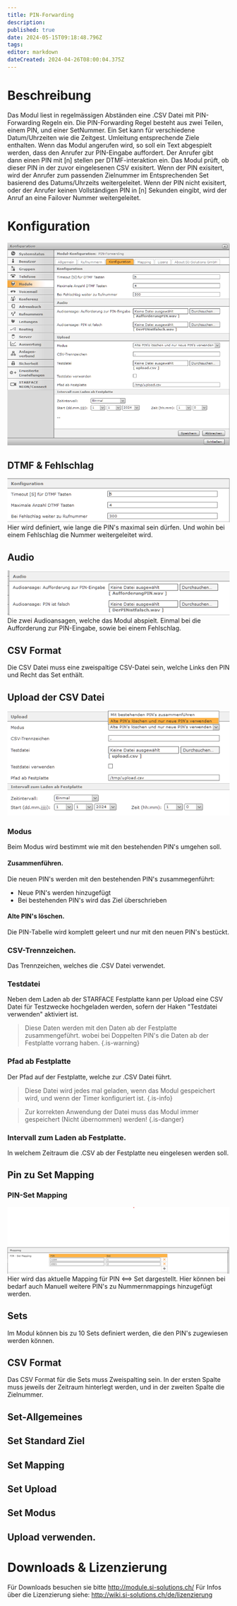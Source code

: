 ```yaml
---
title: PIN-Forwarding
description: 
published: true
date: 2024-05-15T09:18:48.796Z
tags: 
editor: markdown
dateCreated: 2024-04-26T08:00:04.375Z
---
```


# Beschreibung
Das Modul liest in regelmässigen Abständen eine .CSV Datei mit PIN-Forwarding Regeln ein.
Die PIN-Forwarding Regel besteht aus zwei Teilen, einem PIN, und einer SetNummer.
Ein Set kann für verschiedene Datum/Uhrzeiten wie die Zeitgest. Umleitung entsprechende Ziele enthalten.
Wenn das Modul angerufen wird, so soll ein Text abgespielt werden, dass den Anrufer zur PIN-Eingabe auffordert.
Der Anrufer gibt dann einen PIN mit \[n\] stellen per DTMF-interaktion ein.
Das Modul prüft, ob dieser PIN in der zuvor eingelesenen CSV exisitert.
Wenn der PIN exisitert, wird der Anrufer zum passenden Zielnummer im Entsprechenden Set basierend des Datums/Uhrzeits weitergeleitet.
Wenn der PIN nicht exisitert, oder der Anrufer keinen Vollständigen PIN in \[n\] Sekunden eingibt, wird der Anruf an eine Failover Nummer weitergeleitet.

# Konfiguration

![1.png](/uploads/pin-forwarding/1.png)

## DTMF & Fehlschlag
![2.png](/uploads/pin-forwarding/2.png)
Hier wird definiert, wie lange die PIN's maximal sein dürfen. Und wohin bei einem Fehlschlag die Nummer weitergeleitet wird.

## Audio
![3.png](/uploads/pin-forwarding/3.png)
Die zwei Audioansagen, welche das Modul abspielt. Einmal bei die Aufforderung zur PIN-Eingabe, sowie bei einem Fehlschlag.

## CSV Format

Die CSV Datei muss eine zweispaltige CSV-Datei sein, welche Links den PIN und Recht das Set enthält.

## Upload der CSV Datei
![4.png](/uploads/pin-forwarding/4.png)

### Modus
Beim Modus wird bestimmt wie mit den bestehenden PIN's umgehen soll.

#### Zusammenführen.
Die neuen PIN's werden mit den bestehenden PIN's zusammegenführt:

- Neue PIN's werden hinzugefügt
- Bei bestehenden PIN's wird das Ziel überschrieben

#### Alte PIN's löschen.
Die PIN-Tabelle wird komplett geleert und nur mit den neuen PIN's bestückt.

### CSV-Trennzeichen.
Das Trennzeichen, welches die .CSV Datei verwendet.

### Testdatei
Neben dem Laden ab der STARFACE Festplatte kann per Upload eine CSV Datei für Testzwecke hochgeladen werden, sofern der Haken "Testdatei verwenden" aktiviert ist.

> Diese Daten werden mit den Daten ab der Festplatte zusammengeführt. wobei bei Doppelten PIN's die Daten ab der Festplatte vorrang haben.
{.is-warning}

### Pfad ab Festplatte
Der Pfad auf der Festplatte, welche zur .CSV Datei führt.

> Diese Datei wird jedes mal geladen, wenn das Modul gespeichert wird, und wenn der Timer konfiguriert ist.
{.is-info}

> Zur korrekten Anwendung der Datei muss das Modul immer gespeichert (Nicht übernommen) werden!
{.is-danger}

### Intervall zum Laden ab Festplatte.
In welchem Zeitraum die .CSV ab der Festplatte neu eingelesen werden soll.

## Pin zu Set Mapping

### PIN-Set Mapping
![5.png](/uploads/pin-forwarding/5.png)
Hier wird das aktuelle Mapping für PIN <==> Set dargestellt. 
Hier können bei bedarf auch Manuell weitere PIN's zu Nummernmappings hinzugefügt werden.

## Sets
Im Modul können bis zu 10 Sets definiert werden, die den PIN's zugewiesen werden können.

## CSV Format
Das CSV Format für die Sets muss Zweispalting sein.
In der ersten Spalte muss jeweils der Zeitraum hinterlegt werden, und in der zweiten Spalte die Zielnummer.

## Set-Allgemeines

## Set Standard Ziel

## Set Mapping

## Set Upload

## Set Modus

## Upload verwenden.

# Downloads & Lizenzierung
Für Downloads besuchen sie bitte http://module.si-solutions.ch/
Für Infos über die Lizenzierung siehe: http://wiki.si-solutions.ch/de/lizenzierung